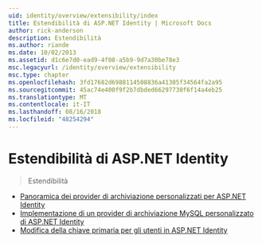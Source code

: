 ```yaml
---
uid: identity/overview/extensibility/index
title: Estendibilità di ASP.NET Identity | Microsoft Docs
author: rick-anderson
description: Estendibilità
ms.author: riande
ms.date: 10/02/2013
ms.assetid: d1c6e7d0-ead9-4f08-a5b9-9d7a30be78e3
msc.legacyurl: /identity/overview/extensibility
msc.type: chapter
ms.openlocfilehash: 3fd17682d6988114508836a41305f34564fa2a95
ms.sourcegitcommit: 45ac74e400f9f2b7dbded66297730f6f14a4eb25
ms.translationtype: MT
ms.contentlocale: it-IT
ms.lasthandoff: 08/16/2018
ms.locfileid: "48254294"
---
```

<a name="aspnet-identity-extensibility"></a>Estendibilità di ASP.NET Identity
====================
> Estendibilità


- [Panoramica dei provider di archiviazione personalizzati per ASP.NET Identity](overview-of-custom-storage-providers-for-aspnet-identity.md)
- [Implementazione di un provider di archiviazione MySQL personalizzato di ASP.NET Identity](implementing-a-custom-mysql-aspnet-identity-storage-provider.md)
- [Modifica della chiave primaria per gli utenti in ASP.NET Identity](change-primary-key-for-users-in-aspnet-identity.md)
